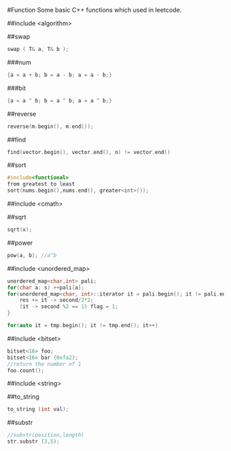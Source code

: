 #Function
Some basic C++ functions which used in leetcode.

#\#include \<algorithm\>

##swap

```C++
swap ( T& a, T& b );
```

###num

```C++
{a = a + b; b = a - b; a = a - b;}
```

###bit

```C++
{a = a ^ b; b = a ^ b; a = a ^ b;}
```

##reverse

```C++
reverse(m.begin(), m.end());
```

##find

```C++
find(vector.begin(), vector.end(), n) != vector.end()
```

##sort

```C++
#include<functional>
from greatest to least
sort(nums.begin(),nums.end(), greater<int>());
```

#\#include \<cmath\>

##sqrt

```C++
sqrt(x);
```

##power

```C++
pow(a, b); //a^b
```

#\#include \<unordered_map>

```C++
unordered_map<char,int> pali;
for(char a: s) ++pali[a];
for(unordered_map<char, int>::iterator it = pali.begin(); it != pali.end(); it++){
	res += it -> second/2*2;
	(it -> second %2 == 1) flag = 1;
}

for(auto it = tmp.begin(); it != tmp.end(); it++)
```

#\#include \<bitset>

```	C++
bitset<16> foo;
bitset<16> bar (0xfa2);
//return the number of 1
foo.count();
```

#\#include \<string>

##to_string

```C++
to_string (int val);
```

##substr

```C++
//substr(position,length)
str.substr (3,5);
```